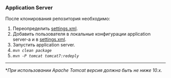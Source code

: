 ### Application Server

После клонирования репозитория необходимо:
1. Переопределить [settings.xml](settings.xml).
2. Добавить пользователя в локальные конфигурации application server-а и в [settings.xml](settings.xml).
3. Запустить application server.
4. _`mvn clean package`_
5. _`mvn -P tomcat tomcat7:redeply`_

***

*_При использовании Apache Tomcat версия должна быть не ниже 10.х._
